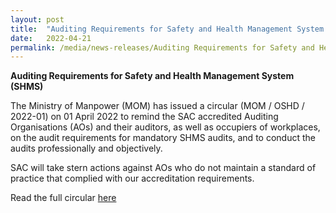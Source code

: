 ```yaml
---
layout: post
title:  "Auditing Requirements for Safety and Health Management System (SHMS)"
date:   2022-04-21
permalink: /media/news-releases/Auditing Requirements for Safety and Health Management System (SHMS)
---
```


**Auditing Requirements for Safety and Health Management System (SHMS)**

The Ministry of Manpower (MOM) has issued a circular (MOM / OSHD / 2022-01) on 01 April 2022 to remind the SAC accredited Auditing Organisations (AOs) and their auditors, as well as occupiers of workplaces, on the audit requirements for mandatory SHMS audits, and to conduct the audits professionally and objectively.

SAC will take stern actions against AOs who do not maintain a standard of practice that complied with our accreditation requirements. 


Read the full circular [here](https://www.mom.gov.sg/workplace-safety-and-health/wsh-circulars)


